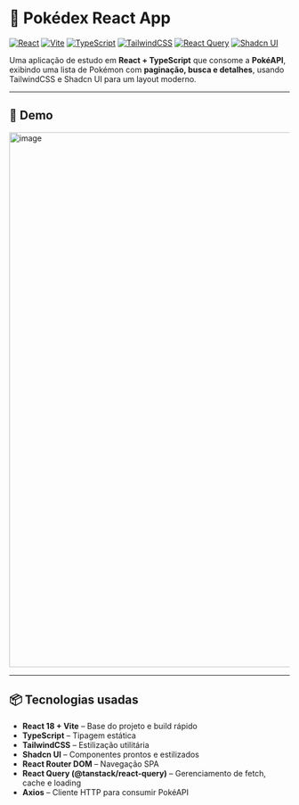 # 🐾 Pokédex React App

[![React](https://img.shields.io/badge/React-18-blue?logo=react&logoColor=white)](https://reactjs.org/) 
[![Vite](https://img.shields.io/badge/Vite-4-green?logo=vite&logoColor=white)](https://vitejs.dev/) 
[![TypeScript](https://img.shields.io/badge/TypeScript-5-blue?logo=typescript&logoColor=white)](https://www.typescriptlang.org/) 
[![TailwindCSS](https://img.shields.io/badge/TailwindCSS-3.3-blue?logo=tailwind-css&logoColor=white)](https://tailwindcss.com/) 
[![React Query](https://img.shields.io/badge/React%20Query-@tanstack-orange?logo=reactquery&logoColor=white)](https://tanstack.com/query/latest) 
[![Shadcn UI](https://img.shields.io/badge/Shadcn-UI-purple)](https://ui.shadcn.com/)

Uma aplicação de estudo em **React + TypeScript** que consome a **PokéAPI**, exibindo uma lista de Pokémon com **paginação, busca e detalhes**, usando TailwindCSS e Shadcn UI para um layout moderno.

---

## 🌟 Demo
<img width="1919" height="960" alt="image" src="https://github.com/user-attachments/assets/7c4281b0-1e01-46d4-b1bd-1b084a19e67b" />


---

## 📦 Tecnologias usadas

- **React 18 + Vite** – Base do projeto e build rápido  
- **TypeScript** – Tipagem estática  
- **TailwindCSS** – Estilização utilitária  
- **Shadcn UI** – Componentes prontos e estilizados  
- **React Router DOM** – Navegação SPA  
- **React Query (@tanstack/react-query)** – Gerenciamento de fetch, cache e loading  
- **Axios** – Cliente HTTP para consumir PokéAPI  


